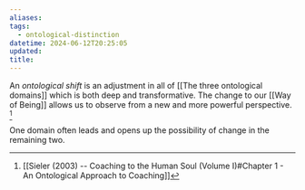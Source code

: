 ```yaml
---
aliases: 
tags:
  - ontological-distinction
datetime: 2024-06-12T20:25:05
updated: 
title:
---
```

An *ontological shift* is an adjustment in all of [[The three ontological domains]] which is both deep and transformative. The change to our [[Way of Being]] allows us to observe from a new and more powerful perspective. [^1]

One domain often leads and opens up the possibility of change in the remaining two.

[^1]: [[Sieler (2003) -- Coaching to the Human Soul (Volume I)#Chapter 1 - An Ontological Approach to Coaching]]